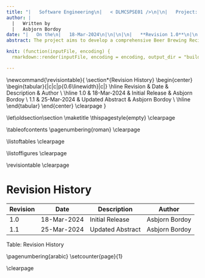 ```yaml
---
title: "|   Software Engineering\n|   < DLMCSPSE01 />\n|\n|   Project: HoppyBrew\n|\n|\n| **Concept Phase**\n|\n|\n|   *International University of Applyied Sciences*\n|\n|\n"
author: |
  |   Written by
  |   Asbjorn Bordoy
date: "|   On the\n|   18-Mar-2024\n|\n|\n|\n|   **Revision 1.0**\n|\n|\n"
abstract: The project aims to develop a comprehensive Beer Brewing Recipe Manager system, catering to brewing enthusiasts and homebrewers. This system facilitates the management of brewing processes and associated data through intuitive interfaces and robust functionalities. Users can create, share, and manage beer recipes, customize water and equipment profiles, schedule brewing sessions, monitor fermentation in real-time, generate reports, and more. The system ensures a seamless user experience by integrating with external devices like ISpindel for data collection and leveraging a database for secure storage and retrieval of brewing-related information. With an emphasis on user-friendly design and versatile features, the Beer Brewing Recipe Manager fosters innovation and tradition in the art of homebrewing.

knit: (function(inputFile, encoding) {
  rmarkdown::render(inputFile, encoding = encoding, output_dir = "build") })

---
```

\newcommand{\revisiontable}{
    \section*{Revision History}
    \begin{center}
    \begin{tabular}{|c|c|p{0.6\linewidth}|c|}
    \hline
    Revision & Date & Description & Author \\
    \hline
    1.0 & 18-Mar-2024 & Initial Release & Asbjorn Bordoy \\
    1.1 & 25-Mar-2024 & Updated Abstract & Asbjorn Bordoy \\
    \hline
    \end{tabular}
    \end{center}
    \clearpage
}

\let\oldsection\section
\maketitle
\thispagestyle{empty}
\clearpage

\tableofcontents
\pagenumbering{roman}
\clearpage

\listoftables
\clearpage

\listoffigures
\clearpage

\revisiontable
\clearpage

Revision History
================

| Revision | Date       | Description          | Author       |
|----------|------------|----------------------|--------------|
| 1.0      | 18-Mar-2024| Initial Release      | Asbjorn Bordoy |
| 1.1      | 25-Mar-2024| Updated Abstract     | Asbjorn Bordoy |

Table: Revision History

\pagenumbering{arabic}
\setcounter{page}{1}

\clearpage